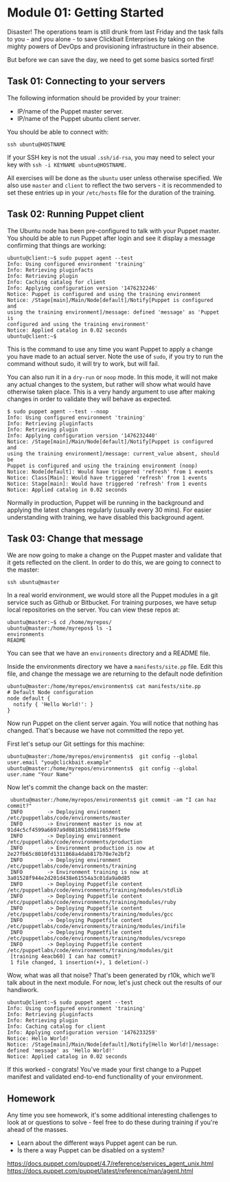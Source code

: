 # Module 01: Getting Started

Disaster! The operations team is still drunk from last Friday and the task falls
to you - and you alone - to save Clickbait Enterprises by taking on the mighty
powers of DevOps and provisioning infrastructure in their absence.

But before we can save the day, we need to get some basics sorted first!


## Task 01: Connecting to your servers

The following information should be provided by your trainer:
* IP/name of the Puppet master server.
* IP/name of the Puppet ubuntu client server.

You should be able to connect with:

    ssh ubuntu@HOSTNAME

If your SSH key is not the usual `.ssh/id-rsa`, you may need to select your key
with `ssh -i KEYNAME ubuntu@HOSTNAME`.

All exercises will be done as the `ubuntu` user unless otherwise specified. We
also use `master` and `client` to reflect the two servers - it is recommended to
set these entries up in your `/etc/hosts` file for the duration of the training.


## Task 02: Running Puppet client

The Ubuntu node has been pre-configured to talk with your Puppet master. You
should be able to run Puppet after login and see it display a message confirming
that things are working:

    ubuntu@client:~$ sudo puppet agent --test
    Info: Using configured environment 'training'
    Info: Retrieving pluginfacts
    Info: Retrieving plugin
    Info: Caching catalog for client
    Info: Applying configuration version '1476232246'
    Notice: Puppet is configured and using the training environment
    Notice: /Stage[main]/Main/Node[default]/Notify[Puppet is configured and
    using the training environment]/message: defined 'message' as 'Puppet is
    configured and using the training environment'
    Notice: Applied catalog in 0.02 seconds
    ubuntu@client:~$

This is the command to use any time you want Puppet to apply a change you have
made to an actual server. Note the use of `sudo`, if you try to run the command
without sudo, it will try to work, but will fail.

You can also run it in a `dry-run` or `noop` mode. In this mode, it will not
make any actual changes to the system, but rather will show what would have
otherwise taken place. This is a very handy argument to use after making changes
in order to validate they will behave as expected.

    $ sudo puppet agent --test --noop
    Info: Using configured environment 'training'
    Info: Retrieving pluginfacts
    Info: Retrieving plugin
    Info: Applying configuration version '1476232440'
    Notice: /Stage[main]/Main/Node[default]/Notify[Puppet is configured and
    using the training environment]/message: current_value absent, should be
    Puppet is configured and using the training environment (noop)
    Notice: Node[default]: Would have triggered 'refresh' from 1 events
    Notice: Class[Main]: Would have triggered 'refresh' from 1 events
    Notice: Stage[main]: Would have triggered 'refresh' from 1 events
    Notice: Applied catalog in 0.02 seconds

Normally in production, Puppet will be running in the background and applying
the latest changes regularly (usually every 30 mins). For easier understanding
with training, we have disabled this background agent.


## Task 03: Change that message

We are now going to make a change on the Puppet master and validate that it gets
reflected on the client. In order to do this, we are going to connect to the
master:

    ssh ubuntu@master

In a real world environment, we would store all the Puppet modules in a git
service such as Github or Bitbucket. For training purposes, we have setup
local repositories on the server. You can view these repos at:

    ubuntu@master:~$ cd /home/myrepos/
    ubuntu@master:/home/myrepos$ ls -1
    environments
    README

You can see that we have an `environments` directory and a README file.

Inside the environments directory we have a `manifests/site.pp` file. Edit this
file, and change the message we are returning to the default node definition

    ubuntu@master:/home/myrepos/environments$ cat manifests/site.pp
    # Default Node configuration
    node default {
      notify { 'Hello World!': }
    }

Now run Puppet on the client server again. You will notice that nothing has
changed. That's because we have not committed the repo yet.

First let's setup our Git settings for this machine:

    ubuntu@master:/home/myrepos/environments$  git config --global user.email "you@clickbait.example"
    ubuntu@master:/home/myrepos/environments$  git config --global user.name "Your Name"

Now let's commit the change back on the master:

     ubuntu@master:/home/myrepos/environments$ git commit -am "I can haz commit?"
     INFO   	 -> Deploying environment /etc/puppetlabs/code/environments/master
     INFO   	 -> Environment master is now at 91d4c5cf4599a6697a9d081851d9811653ff9e9e
     INFO   	 -> Deploying environment /etc/puppetlabs/code/environments/production
     INFO   	 -> Environment production is now at 2e27fb65c8010fd1311868a4dab817b78e7e2bf2
     INFO   	 -> Deploying environment /etc/puppetlabs/code/environments/training
     INFO   	 -> Environment training is now at 3a01528f944e2d201d438e61554a3c01da9a0d85
     INFO   	 -> Deploying Puppetfile content /etc/puppetlabs/code/environments/training/modules/stdlib
     INFO   	 -> Deploying Puppetfile content /etc/puppetlabs/code/environments/training/modules/ruby
     INFO   	 -> Deploying Puppetfile content /etc/puppetlabs/code/environments/training/modules/gcc
     INFO   	 -> Deploying Puppetfile content /etc/puppetlabs/code/environments/training/modules/inifile
     INFO   	 -> Deploying Puppetfile content /etc/puppetlabs/code/environments/training/modules/vcsrepo
     INFO   	 -> Deploying Puppetfile content /etc/puppetlabs/code/environments/training/modules/git
     [training 4eacb60] I can haz commit?
     1 file changed, 1 insertion(+), 1 deletion(-)

Wow, what was all that noise? That's been generated by r10k, which we'll talk
about in the next module. For now, let's just check out the results of our
handiwork.

    ubuntu@client:~$ sudo puppet agent --test
    Info: Using configured environment 'training'
    Info: Retrieving pluginfacts
    Info: Retrieving plugin
    Info: Caching catalog for client
    Info: Applying configuration version '1476233259'
    Notice: Hello World!
    Notice: /Stage[main]/Main/Node[default]/Notify[Hello World!]/message: defined 'message' as 'Hello World!'
    Notice: Applied catalog in 0.02 seconds

If this worked - congrats! You've made your first change to a Puppet manifest
and validated end-to-end functionality of your environment.


## Homework

Any time you see homework, it's some additional interesting challenges to look
at or questions to solve - feel free to do these during training if you're ahead
of the masses.

* Learn about the different ways Puppet agent can be run.
* Is there a way Puppet can be disabled on a system?

https://docs.puppet.com/puppet/4.7/reference/services_agent_unix.html
https://docs.puppet.com/puppet/latest/reference/man/agent.html

